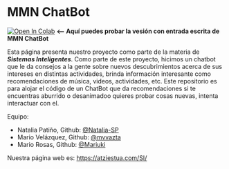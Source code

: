 # MMN ChatBot 
[![Open In Colab](https://colab.research.google.com/assets/colab-badge.svg)](https://colab.research.google.com/github/NM-Labs/ChatBot/blob/main/Chatbot.ipynb) **<-- Aquí puedes probar la vesión con entrada escrita de MMN ChatBot**

Esta página presenta nuestro proyecto como parte de la materia de ***Sistemas Inteligentes***. Como parte de este proyecto, hicimos un chatbot que le da consejos a la gente sobre nuevos descubrimientos acerca de sus intereses en distintas actividades, brinda información interesante como recomendaciones de música, videos, actividades, etc. 
Este repositorio es para alojar el código de un ChatBot que da recomendaciones si te encuentras aburrido o desanimadoo quieres probar cosas nuevas, intenta interactuar con el.

Equipo: 
* Natalia Patiño,  Github: [@Natalia-SP](https://github.com/Natalia-SP)
* Mario Velázquez, Github: [@mvvazta](https://github.com/mvvazta)
* Mario Rosas,     Github: [@Mariuki](https://github.com/Mariuki)


Nuestra página web es: https://atziestua.com/SI/

